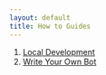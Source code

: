 ```yaml
---
layout: default
title: How to Guides
---
```

1. [Local Development](Developer.md)
2. [Write Your Own Bot](fsm_building.md)